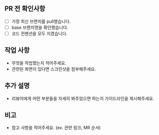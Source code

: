 ## PR 전 확인사항

- [ ] 가장 최신 브랜치를 pull했습니다.
- [ ] base 브랜치명을 확인했습니다.
- [ ] 코드 컨벤션을 모두 지켰습니다.

## 작업 사항

- 무엇을 작업했는지 적어주세요.
- 관련된 화면이 있다면 스크린샷을 첨부해주세요.

## 추가 설명

- 리뷰어에게 어떤 부분들을 자세히 봐주었으면 하는지 가이드라인을 제시해주세요.

## 비고

- 참고 사항을 적어주세요. (ex. 관련 링크, MR 순서)
